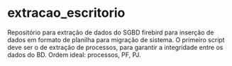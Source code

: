 # extracao_escritorio
Repositório para extração de dados do SGBD firebird para inserção de dados em formato de planilha para migração de sistema.
O primeiro script deve ser o de extração de processos, para garantir a integridade entre os dados do BD.
Ordem ideal: processos, PF, PJ. 
